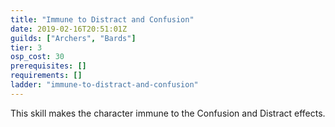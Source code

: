 ```yaml
---
title: "Immune to Distract and Confusion"
date: 2019-02-16T20:51:01Z
guilds: ["Archers", "Bards"]
tier: 3
osp_cost: 30
prerequisites: []
requirements: []
ladder: "immune-to-distract-and-confusion"
---
```

This skill makes the character immune to the Confusion and Distract effects.